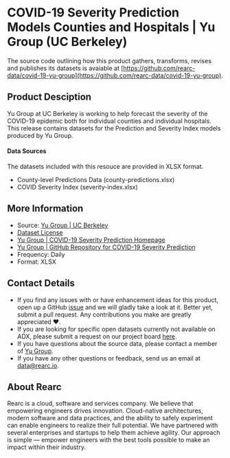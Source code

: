 # COVID-19 Severity Prediction Models Counties and Hospitals | Yu Group (UC Berkeley)

The source code outlining how this product gathers, transforms, revises and publishes its datasets is avaiable at [https://github.com/rearc-data/covid-19-yu-group](https://github.com/rearc-data/covid-19-yu-group).

## Product Desciption
Yu Group at UC Berkeley is working to help forecast the severity of the COVID-19 epidemic both for individual counties and individual hospitals. This release contains datasets for the Prediction and Severity Index models produced by Yu Group.

#### Data Sources
The datasets included with this resouce are provided in XLSX format.
- County-level Predictions Data (county-predictions.xlsx)
- COVID Severity Index (severity-index.xlsx)

## More Information
- Source: [Yu Group | UC Berkeley](https://www.stat.berkeley.edu/~yugroup/index.html)  
- [Dataset License](https://ai2-semanticscholar-cord-19.s3-us-west-2.amazonaws.com/2020-03-13/COVID.DATA.LIC.AGMT.pdf)
- [Yu Group | COVID-19 Severity Prediction Homepage](https://pages.semanticscholar.org/coronavirus-research)
- [Yu Group | GitHub Repository for COVID-19 Severity Prediction](https://github.com/Yu-Group/covid19-severity-prediction)
- Frequency: Daily
- Format: XLSX

## Contact Details
- If you find any issues with or have enhancement ideas for this product, open up a GitHub [issue](https://github.com/rearc-data/covid-19-yu-group/issues) and we will gladly take a look at it. Better yet, submit a pull request. Any contributions you make are greatly appreciated :heart:.
- If you are looking for specific open datasets currently not available on ADX, please submit a request on our project board [here](https://github.com/rearc-data/covid-datasets-aws-data-exchange/projects/1).
- If you have questions about the source data, please contact a member of [Yu Group](https://www.stat.berkeley.edu/~yugroup/people.html).
- If you have any other questions or feedback, send us an email at data@rearc.io.

## About Rearc
Rearc is a cloud, software and services company. We believe that empowering engineers drives innovation. Cloud-native architectures, modern software and data practices, and the ability to safely experiment can enable engineers to realize their full potential. We have partnered with several enterprises and startups to help them achieve agility. Our approach is simple — empower engineers with the best tools possible to make an impact within their industry.